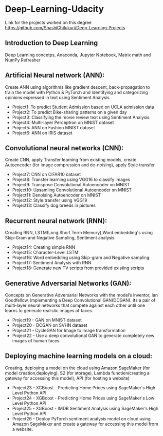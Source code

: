 # Deep-Learning-Udacity
Link for the projects worked on this degree https://github.com/ShashiChilukuri/Deep-Learning-Projects

## Introduction to Deep Learning
Deep Learning concetps, Anaconda, Jupyter Notebook, Matrix math and NumPy Refresher

## Artificial Neural network (ANN):
Create ANN using algorithms like gradient descent, back-propagation to train the model with Python & PyTorch and Identifying and categorizing opinions expressed in text using Sentiment Analysis
- Project1: To predict Student Admission based on UCLA admission data
- Project2: To predict Bike-sharing patterns on a given day
- Project3: Classifying the movie review text using Sentiment Analysis
- Project4: Multi-layer Perceptron on MNIST dataset
- Project5: ANN on Fashion MNIST dataset
- Project6: ANN on IRIS dataset

## Convolutional neural networks (CNN):
Create CNN, apply Transfer learning from existing models, create Autoencoder (for image compression and de-noising), apply Style transfer
- Project7: CNN on CIFAR10 dataset
- Project8: Transfer learning using VGG16 to classify images
- Project9: Transpose Convolutional Autoencoder on MNIST
- Project10: Upsamling Convolutional Autoencoder on MNIST
- Project11: Denoising Autoencoder on MNIST
- Project12: Style transfer using VGG19
- Project13: Classify dog breeds in pictures

## Recurrent neural network (RNN):
Creating RNN, LSTM(Long Short Term Memory),Word embedding's using Skip-Gram and Negative Sampling, Sentiment analysis
- Project14: Creating simple RNN
- Project15: Character-Level LSTM
- Project16: Word embedding using Skip-gram and Negative sampling
- Project17: Sentiment Analysis with RNN
- Project18: Generate new TV scripts from provided existing scripts

## Generative Adversarial Networks (GAN):
Concepts on Generative Adversarial Networks with the model’s inventor, Ian Goodfellow, Implementing a Deep Convolutional GAN(DCGAN). Its 
a pair of multi-layer neural networks that compete against each other until one learns to generate realistic images of faces.
- Project19 - GAN on MNIST dataset
- Project20 - DCGAN on SVHN dataset
- Project21 - CycleGAN for Image to Image transformation
- Project22 - Use a deep convolutional GAN to generate completely new images of human faces

## Deploying machine learning models on a cloud:
Creating, deploying a model on the cloud using Amazon SageMaker (for model creation,deploying), S2 (for storage), Lambda function(creating a gateway for accessing this model), API (for hosting a website)
- Project23 - XGBoost - Predicting Home Prices using SageMaker's High Level Python API
- Project24 - XGBoost - Predicting Home Prices using SageMaker's Low Level Python API
- Project25 - XGBoost  - IMDB Sentiment Analysis using SageMaker's High Level Python API
- Project26 - Deploy PyTorch sentiment analysis model on cloud using Amazon SageMaker and create a gateway for accessing this model from a website.
